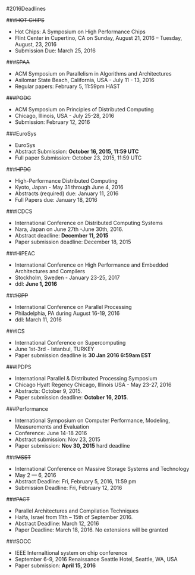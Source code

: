 #2016Deadlines

###~~HOT CHIPS~~
- Hot Chips: A Symposium on High Performance Chips
- Flint Center in Cupertino, CA on Sunday, August 21, 2016 – Tuesday, August, 23, 2016 
- Submission Due: March 25, 2016

###~~SPAA~~
- ACM Symposium on Parallelism in Algorithms and Architectures
- Asilomar State Beach, California, USA - July 11 - 13, 2016
- Regular papers: February 5, 11:59pm HAST

###~~PODC~~
- ACM Symposium on Principles of Distributed Computing
- Chicago, Illinois, USA - July 25-28, 2016
- Submission: February 12, 2016

###EuroSys
- EuroSys
- Abstract Submission: **October 16, 2015, 11:59 UTC**
- Full paper Submission: October 23, 2015, 11:59 UTC

###~~HPDC~~
- High-Performance Distributed Computing
- Kyoto, Japan - May 31 through June 4, 2016
- Abstracts (required) due:	January 11, 2016
- Full Papers due:	January 18, 2016

###ICDCS
- International Conference on Distributed Computing Systems
- Nara, Japan on June 27th -June 30th, 2016.
- Abstract deadline: **December 11, 2015**
- Paper submission deadline: December 18, 2015

###HiPEAC
- International Conference on High Performance and Embedded Architectures and Compilers
- Stockholm, Sweden - January 23-25, 2017
- ddl: **June 1, 2016**

###~~ICPP~~
- International Conference on Parallel Processing
- Philadelphia, PA during August 16-19, 2016
- ddl: March 11, 2016

###ICS
- International Conference on Supercomputing
- June 1st-3rd - Istanbul, TURKEY
- Paper submission deadline is **30 Jan 2016 6:59am EST**

###IPDPS
- International Parallel & Distributed Processing Symposium
- Chicago Hyatt Regency Chicago, Illinois USA - May 23-27, 2016 
- Abstracts: October 9, 2015.
- Paper submission deadline: **October 16, 2015**.

###Performance
- International Symposium on Computer Performance, Modeling, Measurements and Evaluation
- Conference: June 14-18 2016
- Abstract submission: Nov 23, 2015
- Paper submission:	**Nov 30, 2015** hard deadline

###~~MSST~~
- International Conference on Massive Storage Systems and Technology
- May 2 — 6, 2016
- Abstract Deadline: Fri, February 5, 2016, 11:59 pm
- Submission Deadline: Fri, February 12, 2016

###~~PACT~~
- Parallel Architectures and Compilation Techniques
- Haifa, Israel from 11th – 15th of September 2016.
- Abstract Deadline: March 12, 2016
- Paper Deadline: March 18, 2016. No extensions will be granted

###SOCC
- IEEE Internaltional system on chip conference
- September 6-9, 2016 Renaissance Seattle Hotel, Seattle, WA, USA
- Paper submission: **April 15, 2016**

